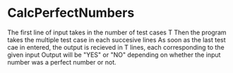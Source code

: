 # CalcPerfectNumbers
The first line of input takes in the number of test cases T
Then the program takes the multiple test case in each succesive lines
As soon as the last test cae in entered, the output is recieved in T lines, each corresponding to the given input
Output will be "YES" or "NO" depending on whether the input number was a perfect number or not.
